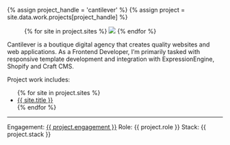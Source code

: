 ---
---
{% assign project_handle = 'cantilever' %}
{% assign project = site.data.work.projects[project_handle] %}

<div id="slidy-container" class="{{ project_handle }}">
	<figure id='slidy'>
  {% for site in project.sites %}
    <img src="/assets/img/work/{{ project_handle }}/{{ site.image }}" data-caption="">
  {% endfor %}
	</figure>
</div>

<div>
  Cantilever is a boutique digital agency that creates quality websites and web applications. As a Frontend Developer, I’m primarily tasked with responsive template development and integration with ExpressionEngine, Shopify and Craft CMS.

  Project work includes:
  <ul>
    {% for site in project.sites %}
    <li><a href="{{ site.url }}" title="Visit {{ site.title }}" target="_blank" rel="external">{{ site.title }}</a></li>
    {% endfor %}
  </ul>
</div>
<hr/>
Engagement: <a href="{{ project.site-url }}" title="Visit {{ project.name }}" target="_blank" rel="external">{{ project.engagement }}</a>  
Role: {{ project.role }}  
Stack: {{ project.stack }}
